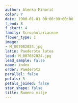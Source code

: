 ```yaml
---
author: Alenka Mihorič
color: Y
date: 1900-01-01 00:00:00+00:00
f_end: 8
f_start: 4
family: Scrophulariaceae
flower_type: C
image:
- M_007082024.jpg
latin: Paederota lutea
lead: M_007082024.jpg
lead_sample: false
name: index
order: Paederota
parallel: false
petals: 5
petals_joined: false
star_shape: false
title: Rumeno milje
---
```


